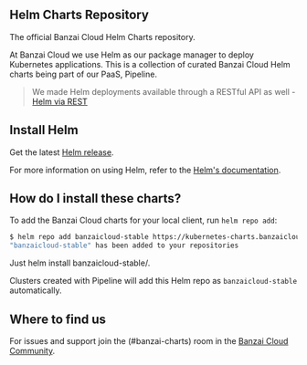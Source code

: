 ## Helm Charts Repository

The official Banzai Cloud Helm Charts repository.

At Banzai Cloud we use Helm as our package manager to deploy Kubernetes applications. This is a collection of curated Banzai Cloud Helm charts being part of our PaaS, Pipeline. 

>We made Helm deployments available through a RESTful API as well - [Helm via REST](https://banzaicloud.com/blog/helm-rest-api/)

## Install Helm

Get the latest [Helm release](https://github.com/kubernetes/helm#install).

For more information on using Helm, refer to the [Helm's documentation](https://github.com/kubernetes/helm#docs).

## How do I install these charts?

To add the Banzai Cloud charts for your local client, run `helm repo add`:

```bash
$ helm repo add banzaicloud-stable https://kubernetes-charts.banzaicloud.com
"banzaicloud-stable" has been added to your repositories
```

Just helm install banzaicloud-stable/<chart>.

Clusters created with Pipeline will add this Helm repo as `banzaicloud-stable` automatically.

## Where to find us

For issues and support join the (#banzai-charts) room in the [Banzai Cloud Community](https://slack.banzaicloud.io/).
